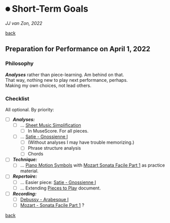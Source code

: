 ⏺ Short-Term Goals
====================

*JJ van Zon, 2022*

[back](./README.md)

Preparation for Performance on April 1, 2022
--------------------------------------------

### Philosophy

***Analyses*** rather than piece-learning. Am behind on that.  
That way, nothing new to play next performance, perhaps.  
Making my own choices, not lead others. 

### Checklist

 All optional. By priority: 

- [ ] ***Analyses:***
    - [ ] ... [Sheet Music Simplification](todo.md#2022-03-13-todo)
        - [ ] In MuseScore. For all pieces.
    - [ ] ... [Satie - Gnossienne Ⅰ](satie-gnossienne-1/README.md)
        - [ ] (Without analyses I may have trouble memorizing.)
        - [ ] Phrase structure analysis
        - [ ] Chords
- [ ] ***Technique:***
    - [ ] ... [Piano Motion Symbols](methods/piano-motion-symbols.md) with [Mozart Sonata Facile Part 1](mozart-sonata-facile-part-1/README.md) as practice material.
- [ ] ***Repertoire:***
    - [ ] ... Easier piece: [Satie - Gnossienne Ⅰ](satie-gnossienne-1/README.md)
    - [ ] ... Extending [Pieces to Play](pieces-to-play.md) document.
- [ ] ***Recording:***
    - [ ] [Debussy - Arabesque Ⅰ](debussy-arabesque-1/README.md)
    - [ ] [Mozart - Sonata Facile Part 1](mozart-sonata-facile-part-1/README.md) ?

[back](./README.md)

